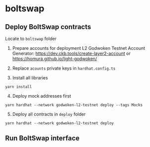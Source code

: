 # boltswap

## Deploy BoltSwap contracts 
Locate to `boltswap` folder
1. Prepare accounts for deployment
L2 Godwoken Testnet Account Generator: https://dev.ckb.tools/create-layer2-account
or https://homura.github.io/light-godwoken/

2. Replace `acounts` private keys in `hardhat.config.ts`

3. Install all libraries
``` 
yarn install
```
4. Deploy mock addresses first
``` 
yarn hardhat --network godwoken-l2-testnet deploy --tags Mocks
```
5. Deploy all contracts in `deploy` folder
``` 
yarn hardhat --network godwoken-l2-testnet deploy
```


## Run BoltSwap interface

